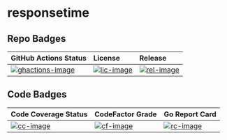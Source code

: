 # responsetime

## Repo Badges
| GitHub Actions Status | License | Release |
|:----------------------|:--------|:--------|
| [![ghactions-image][]][ghactions-site] | [![lic-image][]][lic-site] | [![rel-image][]][rel-site] |

[ghactions-image]: https://github.com/{owner}/{repo}/workflows/{workflow_name}/badge.svg
[ghactions-site]: https://github.com/{owner}/{repo}/actions
[lic-image]: https://img.shields.io/github/license/andyschwabe/responsetime.svg
[lic-site]: https://opensource.org/licenses/GPL-3.0
[rel-image]: https://img.shields.io/github/release/AndySchwabe/responsetime.svg
[rel-site]: https://github.com/AndySchwabe/responsetime/releases

## Code Badges
| Code Coverage Status | CodeFactor Grade | Go Report Card |
|:---------------------|:-----------------|:---------------|
| [![cc-image][]][cc-site] | [![cf-image][]][cf-site] | [![rc-image][]][rc-site] |

[cc-image]: https://codecov.io/gh/AndySchwabe/responsetime/branch/master/graph/badge.svg
[cc-site]: https://codecov.io/gh/AndySchwabe/responsetime
[cf-image]: https://www.codefactor.io/repository/github/andyschwabe/responsetime/badge
[cf-site]:https://www.codefactor.io/repository/github/andyschwabe/responsetime
[rc-image]: https://goreportcard.com/badge/github.com/AndySchwabe/responsetime
[rc-site]: https://goreportcard.com/report/github.com/AndySchwabe/responsetime

